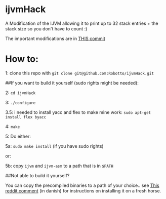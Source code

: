 # ijvmHack
A Modification of the IJVM allowing it to print up to 32 stack entries + the stack size so you don't have to count :)

The important modifications are in [THIS commit](https://github.com/Robotto/ijvmHack/commit/36e3b016be7de5fbd691bf625f7f30b84077edad)

# How to:
1: clone this repo with `git clone git@github.com:Robotto/ijvmHack.git`

##If you want to build it yourself (sudo rights might be needed):

2: `cd ijvmHack`

3: `./configure`

3.5: i needed to install yacc and flex to make mine work: `sudo apt-get install flex byacc`

4: `make`

5: Do either:

5a: `sudo make install` (if you have sudo rights)

or:

5b: copy `ijvm` and `ijvm-asm` to a path that is in `$PATH`

##Not able to build it yourself?

You can copy the precompiled binaries to a path of your choice.. see [This reddit comment](https://www.reddit.com/r/dComArk/comments/3qyfin/it2/cx4d8rm) (in danish) for instructions on installing it on a fresh horse.

